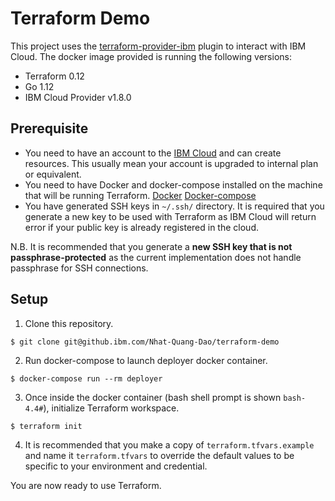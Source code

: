 # Terraform Demo
This project uses the [terraform-provider-ibm](https://github.com/IBM-Cloud/terraform-provider-ibm) plugin to interact with IBM Cloud. The docker image provided is running the following versions:
- Terraform 0.12
- Go 1.12
- IBM Cloud Provider v1.8.0

## Prerequisite
- You need to have an account to the [IBM Cloud](https://cloud.ibm.com/) and can create resources. This usually mean your account is upgraded to internal plan or equivalent.
- You need to have Docker and docker-compose installed on the machine that will be running Terraform. [Docker](https://docs.docker.com/install/) [Docker-compose](https://docs.docker.com/compose/install/)
- You have generated SSH keys in `~/.ssh/` directory. It is required that you generate a new key to be used with Terraform as IBM Cloud will return error if your public key is already registered in the cloud.

N.B. It is recommended that you generate a **new SSH key that is not passphrase-protected** as the current implementation does not handle passphrase for SSH connections.

## Setup
1. Clone this repository.
```
$ git clone git@github.ibm.com/Nhat-Quang-Dao/terraform-demo
```
2. Run docker-compose to launch deployer docker container.
```
$ docker-compose run --rm deployer
```
3. Once inside the docker container (bash shell prompt is shown `bash-4.4#`), initialize Terraform workspace.
```
$ terraform init
```
4. It is recommended that you make a copy of `terraform.tfvars.example` and name it `terraform.tfvars` to override the default values to be specific to your environment and credential.

You are now ready to use Terraform.
